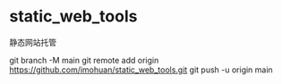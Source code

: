 # static_web_tools

静态网站托管

git branch -M main
git remote add origin https://github.com/imohuan/static_web_tools.git
git push -u origin main
